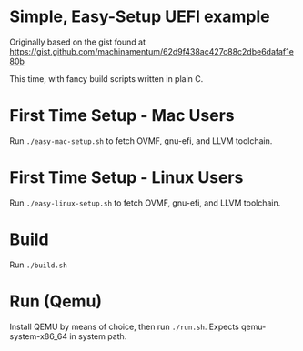 # Simple, Easy-Setup UEFI example

Originally based on the gist found at https://gist.github.com/machinamentum/62d9f438ac427c88c2dbe6dafaf1e80b

This time, with fancy build scripts written in plain C.

# First Time Setup - Mac Users

Run `./easy-mac-setup.sh` to fetch OVMF, gnu-efi, and LLVM toolchain.

# First Time Setup - Linux Users

Run `./easy-linux-setup.sh` to fetch OVMF, gnu-efi, and LLVM toolchain.

# Build

Run `./build.sh`

# Run (Qemu)

Install QEMU by means of choice, then run `./run.sh`. Expects qemu-system-x86_64 in system path.
